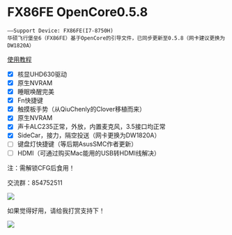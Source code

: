 # FX86FE OpenCore0.5.8
    ——Support Device: FX86FE(I7-8750H)
    华硕飞行堡垒6（FX86FE）基于OpenCore的引导文件，已同步更新至0.5.8（网卡建议更换为DW1820A）
[使用教程](https://github.com/EricCui2333/FX86FE-OpenCore-0.5.5/blob/master/零基础教程.PDF)	

- [x] 核显UHD630驱动
- [x] 原生NVRAM
- [x] 睡眠唤醒完美
- [x] Fn快捷键
- [x] 触摸板手势（从QiuChenly的Clover移植而来）
- [x] 原生NVRAM
- [x] 声卡ALC235正常，外放，内置麦克风，3.5接口均正常
- [x] SideCar，接力，隔空投送（网卡更换为DW1820A）
- [ ] 键盘灯快捷键（等后期AsusSMC作者更新）
- [ ] HDMI（可通过购买Mac能用的USB转HDMI线解决）

注：需解锁CFG后食用！

交流群：854752511

![](https://github.com/EricCui2333/FX86FE-OpenCore-0.5.5/blob/master/854752511.jpg)

如果觉得好用，请给我打赏支持下！

![](https://github.com/EricCui2333/FX86FE-OpenCore-0.5.5/blob/master/打赏.jpg)
